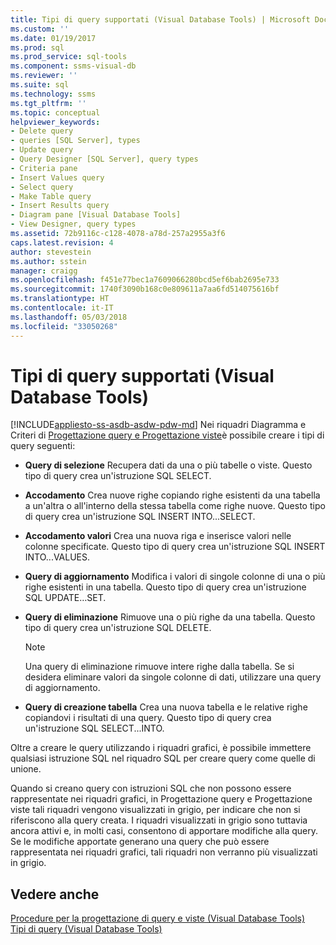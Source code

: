 ```yaml
---
title: Tipi di query supportati (Visual Database Tools) | Microsoft Docs
ms.custom: ''
ms.date: 01/19/2017
ms.prod: sql
ms.prod_service: sql-tools
ms.component: ssms-visual-db
ms.reviewer: ''
ms.suite: sql
ms.technology: ssms
ms.tgt_pltfrm: ''
ms.topic: conceptual
helpviewer_keywords:
- Delete query
- queries [SQL Server], types
- Update query
- Query Designer [SQL Server], query types
- Criteria pane
- Insert Values query
- Select query
- Make Table query
- Insert Results query
- Diagram pane [Visual Database Tools]
- View Designer, query types
ms.assetid: 72b9116c-c128-4078-a78d-257a2955a3f6
caps.latest.revision: 4
author: stevestein
ms.author: sstein
manager: craigg
ms.openlocfilehash: f451e77bec1a7609066280bcd5ef6bab2695e733
ms.sourcegitcommit: 1740f3090b168c0e809611a7aa6fd514075616bf
ms.translationtype: HT
ms.contentlocale: it-IT
ms.lasthandoff: 05/03/2018
ms.locfileid: "33050268"
---
```

# <a name="supported-query-types-visual-database-tools"></a>Tipi di query supportati (Visual Database Tools)
[!INCLUDE[appliesto-ss-asdb-asdw-pdw-md](../../includes/appliesto-ss-asdb-asdw-pdw-md.md)]
Nei riquadri Diagramma e Criteri di [Progettazione query e Progettazione viste](../../ssms/visual-db-tools/query-and-view-designer-tools-visual-database-tools.md)è possibile creare i tipi di query seguenti:  
  
-   **Query di selezione** Recupera dati da una o più tabelle o viste. Questo tipo di query crea un'istruzione SQL SELECT.  
  
-   **Accodamento** Crea nuove righe copiando righe esistenti da una tabella a un'altra o all'interno della stessa tabella come righe nuove. Questo tipo di query crea un'istruzione SQL INSERT INTO...SELECT.  
  
-   **Accodamento valori** Crea una nuova riga e inserisce valori nelle colonne specificate. Questo tipo di query crea un'istruzione SQL INSERT INTO...VALUES.  
  
-   **Query di aggiornamento** Modifica i valori di singole colonne di una o più righe esistenti in una tabella. Questo tipo di query crea un'istruzione SQL UPDATE…SET.  
  
-   **Query di eliminazione** Rimuove una o più righe da una tabella. Questo tipo di query crea un'istruzione SQL DELETE.  
  
    > [!NOTE]  
    > Una query di eliminazione rimuove intere righe dalla tabella. Se si desidera eliminare valori da singole colonne di dati, utilizzare una query di aggiornamento.  
  
-   **Query di creazione tabella** Crea una nuova tabella e le relative righe copiandovi i risultati di una query. Questo tipo di query crea un'istruzione SQL SELECT...INTO.  
  
Oltre a creare le query utilizzando i riquadri grafici, è possibile immettere qualsiasi istruzione SQL nel riquadro SQL per creare query come quelle di unione.  
  
Quando si creano query con istruzioni SQL che non possono essere rappresentate nei riquadri grafici, in Progettazione query e Progettazione viste tali riquadri vengono visualizzati in grigio, per indicare che non si riferiscono alla query creata. I riquadri visualizzati in grigio sono tuttavia ancora attivi e, in molti casi, consentono di apportare modifiche alla query. Se le modifiche apportate generano una query che può essere rappresentata nei riquadri grafici, tali riquadri non verranno più visualizzati in grigio.  
  
## <a name="see-also"></a>Vedere anche  
[Procedure per la progettazione di query e viste (Visual Database Tools)](../../ssms/visual-db-tools/design-queries-and-views-how-to-topics-visual-database-tools.md)  
[Tipi di query (Visual Database Tools)](../../ssms/visual-db-tools/types-of-queries-visual-database-tools.md)  
  
